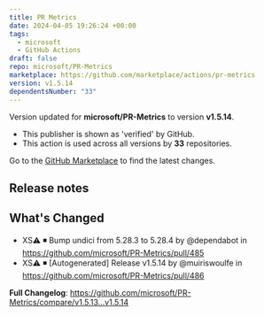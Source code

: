 ```yaml
---
title: PR Metrics
date: 2024-04-05 19:26:24 +00:00
tags:
  - microsoft
  - GitHub Actions
draft: false
repo: microsoft/PR-Metrics
marketplace: https://github.com/marketplace/actions/pr-metrics
version: v1.5.14
dependentsNumber: "33"
---
```



Version updated for **microsoft/PR-Metrics** to version **v1.5.14**.
- This publisher is shown as 'verified' by GitHub.
- This action is used across all versions by **33** repositories.

Go to the [GitHub Marketplace](https://github.com/marketplace/actions/pr-metrics) to find the latest changes.

## Release notes

## What's Changed
* XS⚠️ ◾ Bump undici from 5.28.3 to 5.28.4 by @dependabot in https://github.com/microsoft/PR-Metrics/pull/485
* XS⚠️ ◾ [Autogenerated] Release v1.5.14 by @muiriswoulfe in https://github.com/microsoft/PR-Metrics/pull/486


**Full Changelog**: https://github.com/microsoft/PR-Metrics/compare/v1.5.13...v1.5.14
